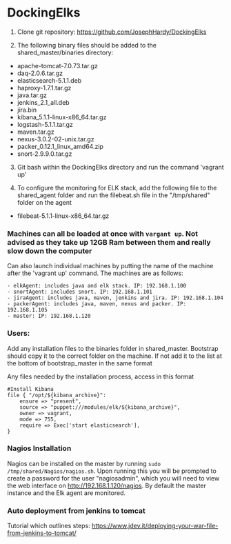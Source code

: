 # DockingElks

1) Clone git repository: https://github.com/JosephHardy/DockingElks

2) The following binary files should be added to the shared_master/binaries directory:

- apache-tomcat-7.0.73.tar.gz
- daq-2.0.6.tar.gz
- elasticsearch-5.1.1.deb
- haproxy-1.7.1.tar.gz
- java.tar.gz
- jenkins_2.1_all.deb
- jira.bin
- kibana_5.1.1-linux-x86_64.tar.gz
- logstash-5.1.1.tar.gz
- maven.tar.gz
- nexus-3.0.2-02-unix.tar.gz
- packer_0.12.1_linux_amd64.zip
- snort-2.9.9.0.tar.gz

3) Git bash within the DockingElks directory and run the command 'vagrant up' 

4) To configure the monitoring for ELK stack, add the following file to the shared_agent folder and run the filebeat.sh file in the "/tmp/shared" folder on the agent
- filebeat-5.1.1-linux-x86_64.tar.gz 

### Machines can all be loaded at once with `vargant up`. Not advised as they take up 12GB Ram between them and really slow down the computer

Can also launch individual machines by putting the name of the machine after the 'vagrant up' command. The machines are as follows:
``` 
- elkAgent: includes java and elk stack. IP: 192.168.1.100
- snortAgent: includes snort. IP: 192.168.1.101
- jiraAgent: includes java, maven, jenkins and jira. IP: 192.168.1.104
- packerAgent: includes java, maven, nexus and packer. IP: 192.168.1.105
- master: IP: 192.168.1.120
``` 
### Users:

Add any installation files to the binaries folder in shared_master. Bootstrap should copy it to the correct folder on the machine. If not add it to the list at the bottom of bootstrap_master in the same format

Any files needed by the installation process, access in this format

```
#Install Kibana
file { "/opt/${kibana_archive}":
    ensure => "present",
    source => "puppet:///modules/elk/${kibana_archive}",
    owner => vagrant,
    mode => 755,
    require => Exec['start elasticsearch'],
}
```

### Nagios Installation

Nagios can be installed on the master by running `sudo /tmp/shared/Nagios/nagios.sh`.
Upon running this you will be prompted to create a password for the user "nagiosadmin", which you will need to view the web interface on http://192.168.1.120/nagios. 
By default the master instance and the Elk agent are monitored.



### Auto deployment from jenkins to tomcat

Tutorial which outlines steps: https://www.jdev.it/deploying-your-war-file-from-jenkins-to-tomcat/




